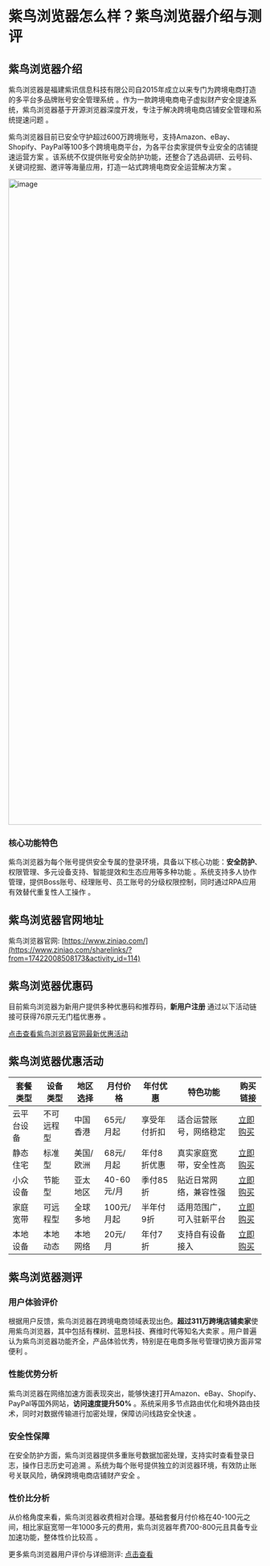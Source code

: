 # 紫鸟浏览器怎么样？紫鸟浏览器介绍与测评

## 紫鸟浏览器介绍

紫鸟浏览器是福建紫讯信息科技有限公司自2015年成立以来专门为跨境电商打造的多平台多品牌账号安全管理系统 。作为一款跨境电商电子虚拟财产安全提速系统，紫鸟浏览器基于开源浏览器深度开发，专注于解决跨境电商店铺安全管理和系统提速问题 。

紫鸟浏览器目前已安全守护超过600万跨境账号，支持Amazon、eBay、Shopify、PayPal等100多个跨境电商平台，为各平台卖家提供专业安全的店铺提速运营方案 。该系统不仅提供账号安全防护功能，还整合了选品调研、云号码、关键词挖掘、邀评等海量应用，打造一站式跨境电商安全运营解决方案 。

<img width="2925" height="1286" alt="image" src="https://github.com/user-attachments/assets/c597022a-57d7-411b-be9f-568409afd21f" />

### 核心功能特色

紫鸟浏览器为每个账号提供安全专属的登录环境，具备以下核心功能：**安全防护**、权限管理、多元设备支持、智能提效和生态应用等多种功能 。系统支持多人协作管理，提供Boss账号、经理账号、员工账号的分级权限控制，同时通过RPA应用有效替代重复性人工操作 。

## 紫鸟浏览器官网地址

紫鸟浏览器官网: [https://www.ziniao.com/](https://www.ziniao.com/sharelinks/?from=17422008508173&activity_id=114)

## 紫鸟浏览器优惠码

目前紫鸟浏览器为新用户提供多种优惠码和推荐码，**新用户注册** 通过以下活动链接可获得76原元无门槛优惠券 。

[点击查看紫鸟浏览器官网最新优惠活动](https://www.ziniao.com/sharelinks/?from=17422008508173&activity_id=114)

## 紫鸟浏览器优惠活动

| 套餐类型 | 设备类型 | 地区选择 | 月付价格 | 年付优惠 | 特色功能 | 购买链接 |
|---------|---------|----------|----------|----------|----------|----------|
| 云平台设备 | 不可远程型 | 中国香港 | 65元/月起 | 享受年付折扣 | 适合运营账号，网络稳定 | [立即购买](https://www.ziniao.com/sharelinks/?from=17422008508173&activity_id=114) |
| 静态住宅 | 标准型 | 美国/欧洲 | 68元/月起 | 年付8折优惠 | 真实家庭宽带，安全性高 | [立即购买](https://www.ziniao.com/sharelinks/?from=17422008508173&activity_id=114) |
| 小众设备 | 节能型 | 亚太地区 | 40-60元/月 | 季付85折 | 贴近日常网络，兼容性强 | [立即购买](https://www.ziniao.com/sharelinks/?from=17422008508173&activity_id=114) |
| 家庭宽带 | 可远程型 | 全球多地 | 100元/月起 | 半年付9折 | 适用范围广，可入驻新平台 | [立即购买](https://www.ziniao.com/sharelinks/?from=17422008508173&activity_id=114) |
| 本地设备 | 本地动态 | 本地网络 | 20元/月 | 年付7折 | 支持自有设备接入 | [立即购买](https://www.ziniao.com/sharelinks/?from=17422008508173&activity_id=114) |



## 紫鸟浏览器测评

### 用户体验评价

根据用户反馈，紫鸟浏览器在跨境电商领域表现出色。**超过311万跨境店铺卖家**使用紫鸟浏览器，其中包括有棵树、蓝思科技、赛维时代等知名大卖家 。用户普遍认为紫鸟浏览器功能齐全，产品体验优秀，特别是在电商多账号管理切换方面非常便利 。

### 性能优势分析

紫鸟浏览器在网络加速方面表现突出，能够快速打开Amazon、eBay、Shopify、PayPal等国外网站，**访问速度提升50%** 。系统采用多节点路由优化和境外路由技术，同时对数据传输进行加密处理，保障访问线路安全快速 。

### 安全性保障

在安全防护方面，紫鸟浏览器提供多重账号数据加密处理，支持实时查看登录日志，操作日志历史可追溯 。系统为每个账号提供独立的浏览器环境，有效防止账号关联风险，确保跨境电商店铺财产安全 。

### 性价比分析

从价格角度来看，紫鸟浏览器收费相对合理。基础套餐月付价格在40-100元之间，相比家庭宽带一年1000多元的费用，紫鸟浏览器年费700-800元且具备专业加速功能，整体性价比较高 。

更多紫鸟浏览器用户评价与详细测评: [点击查看](https://www.ziniao.com/sharelinks/?from=17422008508173&activity_id=114)

